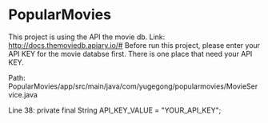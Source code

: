 # PopularMovies
This project is using the API the movie db. Link: http://docs.themoviedb.apiary.io/#
Before run this project, please enter your API KEY for the movie databse first.
There is one place that need your API KEY.

Path:
PopularMovies/app/src/main/java/com/yugegong/popularmovies/MovieService.java

Line 38:
        private final String API_KEY_VALUE = "YOUR_API_KEY";
